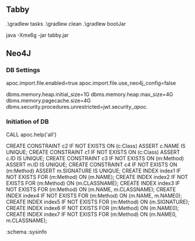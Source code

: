 ## Tabby
.\gradlew tasks
.\gradlew clean
.\gradlew bootJar

java -Xmx6g -jar tabby.jar

## Neo4J

### DB Settings
apoc.import.file.enabled=true
apoc.import.file.use_neo4j_config=false

dbms.memory.heap.initial_size=1G
dbms.memory.heap.max_size=4G
dbms.memory.pagecache.size=4G
dbms.security.procedures.unrestricted=jwt.security.*,apoc.*

### Initiation of DB
CALL apoc.help('all')

CREATE CONSTRAINT c2 IF NOT EXISTS ON (c:Class) ASSERT c.NAME IS UNIQUE;
CREATE CONSTRAINT c1 IF NOT EXISTS ON (c:Class) ASSERT c.ID IS UNIQUE;
CREATE CONSTRAINT c3 IF NOT EXISTS ON (m:Method) ASSERT m.ID IS UNIQUE;
CREATE CONSTRAINT c4 IF NOT EXISTS ON (m:Method) ASSERT m.SIGNATURE IS UNIQUE;
CREATE INDEX index1 IF NOT EXISTS FOR (m:Method) ON (m.NAME);
CREATE INDEX index2 IF NOT EXISTS FOR (m:Method) ON (m.CLASSNAME);
CREATE INDEX index3 IF NOT EXISTS FOR (m:Method) ON (m.NAME, m.CLASSNAME);
CREATE INDEX index4 IF NOT EXISTS FOR (m:Method) ON (m.NAME, m.NAME0);
CREATE INDEX index5 IF NOT EXISTS FOR (m:Method) ON (m.SIGNATURE);
CREATE INDEX index6 IF NOT EXISTS FOR (m:Method) ON (m.NAME0);
CREATE INDEX index7 IF NOT EXISTS FOR (m:Method) ON (m.NAME0, m.CLASSNAME);

:schema
:sysinfo